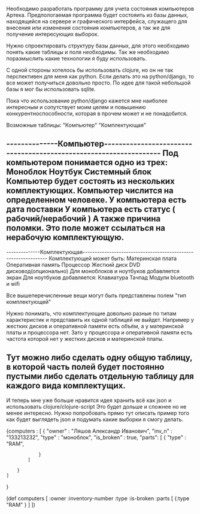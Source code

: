 Необходимо разработать программу для учета состояния компьютеров Артека.
Предпологаемая программа будет состояить из базы данных, находящейся на сервере
и графического интерфейса, служащего для внесения или изменения состояния компьютеров,
а так же для получение интересующих выборок.

Нужно спроектировать структуру базы данных, для этого необходимо понять какие таблицы и поля необходимы.
Так же необходимо поразмыслить какие технологии я буду использовать.

С одной стороны хотелось бы использовать clojure, но он не так перспективен для меня как python.
Если делать это на python/django, то все может получиться довольно просто. По идее для такой небольшой базы
я мог бы использовать sqlite. 

Пока что использование python/django кажется мне наиболее интересным и сопутствует моим целям и повышению конкурентноспособности, которая в прочем может и не понадобится.

Возможные таблицы:
    "Компьютер"
    "Комплектующая"

--------------Компьютер------------------------------------------------------------------
Под компьютером понимается одно из трех:
    Моноблок
    Ноутбук
    Системный блок
Компьютер будет состоять из нескольких комплектующих.
Компьютер числится на определенном человеке.
У компьютера есть дата поставки
У компьютера есть статус ( рабочий/нерабочий )
А также причина поломки. Это поле может ссылаться на нерабочую комплектующую.
------------------------------------------------------------------------------------------

--------------Комплектующая---------------------------------------------------------------
Комплектующей может быть:
    Материнская плата
    Оперативная память
    Процессор
    Жесткий диск
    DVD дисковод(опционально)
Для моноблоков и ноутбуков добавляется экран
Для ноутбуков добавляется:
    Клавиатура
    Тачпад
    Модули bluetooth и wifi

Все вышеперечисленные вещи могут быть представлены полем "тип комплектующей"

Нужно понимать, что комплектующие довольно разные по типам характеристик и 
представить их одной таблицей не выйдет. Например у жестких дисков и оперативной памяти
есть объём, а у материнской платы и процессора нет. Зато у процессора и оперативной памяти 
есть частота которой нет у жестких дисков и материнской платы.

Тут можно либо сделать одну общую таблицу, в которой часть полей будет постоянно пустыми либо
сделать отдельную таблицу для каждого вида комплектущих.
--------------------------------------------------------------------------------------------

И теперь мне уже больше нравится идея хранить всё как json и использовать clojure/clojure-script 
Это будет дольше и сложнее но не менее интересно. Нужно попробовать прямо тут описать пример того как будет выглядеть json и подумать какие выборки я смогу делать.

{computers : 
    [
        {
            "owner"     : "Ляшов Александр Иванович",
            "inv_n"     : "133213232",
            "type"      : "моноблок",
            "is_broken" : true,
            "parts":    [
                {
                    "type" : "RAM",

                }
            ]

        }
    ]
}

(def computers [
    :owner
    :inventory-number
    :type
    :is-broken
    :parts [
        {:type "RAM"
        }
    ]
])